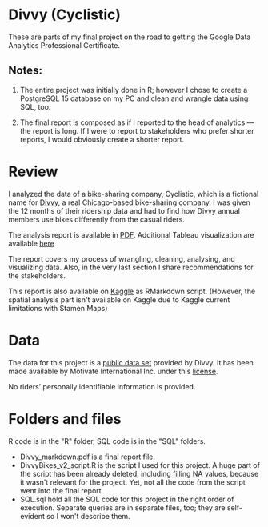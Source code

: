 # Divvy (Cyclistic)

These are parts of my final project on the road to getting the Google Data Analytics Professional Certificate.

## Notes:

1. The entire project was initially done in R; however I chose to create a PostgreSQL 15 database on my PC and clean and wrangle data using SQL, too.

2. The final report is composed as if I reported to the head of analytics — the report is long. If I were to report to stakeholders who prefer shorter reports, I would obviously create a shorter report.

# Review

I analyzed the data of a bike-sharing company, Cyclistic, which is a fictional name for [Divvy](https://divvybikes.com/about), a real Chicago-based bike-sharing company. I was given the 12 months of their ridership data and had to find how Divvy annual members use bikes differently from the casual riders.

The analysis report is available in [PDF](https://github.com/EugeneBezuglov/divvy/blob/main/R/Divvy_markdown.pdf). Additional Tableau visualization are available [here](https://public.tableau.com/app/profile/eugene8546/viz/Story_Divvy/StoryDivvy)

The report covers my process of wrangling, cleaning, analysing, and visualizing data. Also, in the very last section I share recommendations for the stakeholders.

This report is also available on [Kaggle](https://www.kaggle.com/code/johncornish/divvy) as RMarkdown script. (However, the spatial analysis part isn't available on Kaggle due to Kaggle current limitations with Stamen Maps)

# Data

The data for this project is a [public data set](https://divvy-tripdata.s3.amazonaws.com/index.html) provided by Divvy. It
has been made available by Motivate International Inc. under this [license](https://ride.divvybikes.com/data-license-agreement).

No riders’ personally identifiable information is provided.

# Folders and files

R code is in the "R" folder, SQL code is in the "SQL" folders. 

* Divvy_markdown.pdf is a final report file.
* DivvyBikes_v2_script.R is the script I used for this project. A huge part of the script has been already deleted, including filling NA values, because it wasn't relevant for the project. Yet, not all the code from the script went into the final report.
* SQL.sql hold all the SQL code for this project in the right order of execution. Separate queries are in separate files, too; they are self-evident so I won't describe them.



